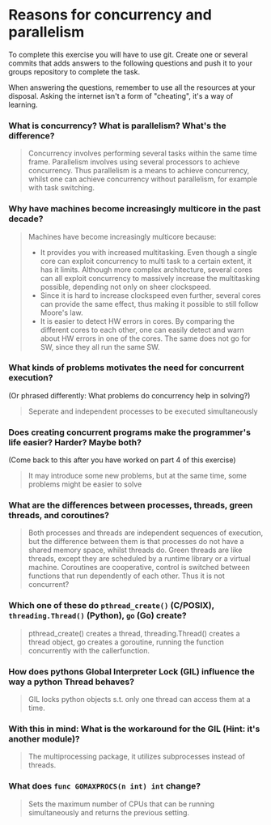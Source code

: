 # Reasons for concurrency and parallelism


To complete this exercise you will have to use git. Create one or several commits that adds answers to the following questions and push it to your groups repository to complete the task.

When answering the questions, remember to use all the resources at your disposal. Asking the internet isn't a form of "cheating", it's a way of learning.

 ### What is concurrency? What is parallelism? What's the difference?
 > Concurrency involves performing several tasks within the same time frame. Parallelism involves using several processors to achieve concurrency. Thus parallelism is a means to achieve concurrency, whilst one can achieve concurrency without parallelism, for example with task switching. 
 
 ### Why have machines become increasingly multicore in the past decade?
 > Machines have become increasingly multicore because:
 > - It provides you with increased multitasking. Even though a single core can exploit concurrency to multi task to a certain extent, it has it limits. Although more complex architecture, several cores can all exploit concurrency to massively increase the multitasking possible, depending not only on sheer clockspeed.
 > - Since it is hard to increase clockspeed even further, several cores can provide the same effect, thus making it possible to still follow Moore's law.
 > - It is easier to detect HW errors in cores. By comparing the different cores to each other, one can easily detect and warn about HW errors in one of the cores. The same does not go for SW, since they all run the same SW.
 
 ### What kinds of problems motivates the need for concurrent execution?
 (Or phrased differently: What problems do concurrency help in solving?)
 > Seperate and independent processes to be executed simultaneously
 
 ### Does creating concurrent programs make the programmer's life easier? Harder? Maybe both?
 (Come back to this after you have worked on part 4 of this exercise)
 > It may introduce some new problems, but at the same time, some problems might be easier to solve
 
 ### What are the differences between processes, threads, green threads, and coroutines?
 > Both processes and threads are independent sequences of execution, but the difference between them is that processes do not have a shared memory space, whilst threads do. Green threads are like threads, except they are scheduled by a runtime library or a virtual machine. Coroutines are cooperative, control is switched between functions that run dependently of each other. Thus it is not concurrent?
 
 ### Which one of these do `pthread_create()` (C/POSIX), `threading.Thread()` (Python), `go` (Go) create?
 > pthread_create() creates a thread, threading.Thread() creates a thread object, go creates a goroutine, running the function concurrently with the callerfunction.
 
 ### How does pythons Global Interpreter Lock (GIL) influence the way a python Thread behaves?
 > GIL locks python objects s.t. only one thread can access them at a time.
 
 ### With this in mind: What is the workaround for the GIL (Hint: it's another module)?
 > The multiprocessing package, it utilizes subprocesses instead of threads.
 
 ### What does `func GOMAXPROCS(n int) int` change? 
 > Sets the maximum number of CPUs that can be running simultaneously and returns the previous setting.  
